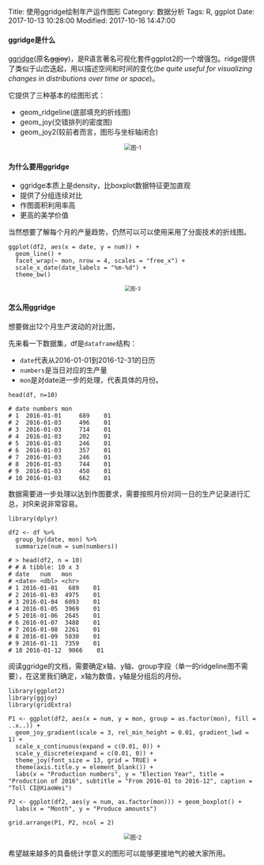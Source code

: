 Title: 使用ggridge绘制年产运作图形
Category: 数据分析
Tags: R, ggplot
Date: 2017-10-13 10:28:00
Modified: 2017-10-16 14:47:00


#### ggridge是什么

[ggridge](https://github.com/clauswilke/ggridges)(原名<del>ggjoy</del>)，是R语言著名可视化套件ggplot2的一个增强包。ridge提供了类似于山峦迭起，用以描述空间和时间的变化(*be quite useful for visualizing changes in distributions over time or space*)。


它提供了三种基本的绘图形式：

- geom_ridgeline(底部填充的折线图)
- geom_joy(交错排列的密度图)
- geom_joy2(较前者而言，图形与坐标轴闭合)

<p align="center"><img src="{filename}/images/2017-10-13-shi-yong-ggridge-hui-zhi-nian-chan-yun-zuo-tu-xing-1.png" alt="图-1" style="zoom: 80%"></p>

#### 为什么要用ggridge

- ggridge本质上是density，比boxplot数据特征更加直观
- 提供了分组连续对比
- 作图面积利用率高
- 更高的美学价值

当然想要了解每个月的产量趋势，仍然可以可以使用采用了分面技术的折线图。

```
ggplot(df2, aes(x = date, y = num)) + 
  geom_line() +
  facet_wrap(~ mon, nrow = 4, scales = "free_x") +
  scale_x_date(date_labels = "%m-%d") +
  theme_bw()
```

<p align="center"><img src="{filename}/images/2017-10-13-shi-yong-ggridge-hui-zhi-nian-chan-yun-zuo-tu-xing-3.png" alt="图-3" style="zoom: 70%"></p>

#### 怎么用ggridge

想要做出12个月生产波动的对比图，

先来看一下数据集，df是`dataframe`结构：

- `date`代表从2016-01-01到2016-12-31的日历
- `numbers`是当日对应的生产量
- `mon`是对date进一步的处理，代表具体的月份。

```
head(df, n=10)

# date numbers mon
# 1  2016-01-01     689    01
# 2  2016-01-03     496    01
# 3  2016-01-03     714    01
# 4  2016-01-03     202    01
# 5  2016-01-03     246    01
# 6  2016-01-03     357    01
# 7  2016-01-03     246    01
# 8  2016-01-03     744    01
# 9  2016-01-03     450    01
# 10 2016-01-03     662    01
```

数据需要进一步处理以达到作图要求，需要按照月份对同一日的生产记录进行汇总，对R来说非常容易。

```
library(dplyr)

df2 <- df %>% 
  group_by(date, mon) %>% 
  summarize(num = sum(numbers))

# > head(df2, n = 10)
# # A tibble: 10 x 3
# date   num   mon
# <date> <dbl> <chr>
# 1 2016-01-01   689    01
# 2 2016-01-03  4975    01
# 3 2016-01-04  6093    01
# 4 2016-01-05  3969    01
# 5 2016-01-06  2645    01
# 6 2016-01-07  3488    01
# 7 2016-01-08  2261    01
# 8 2016-01-09  5030    01
# 9 2016-01-11  7359    01
# 10 2016-01-12  9066    01
```

阅读ggridge的文档，需要确定x轴、y轴、group字段（单一的ridgeline图不需要），在这里我们确定，x轴为数值，y轴是分组后的月份。

```
library(ggplot2)
library(ggjoy)
library(gridExtra)

P1 <- ggplot(df2, aes(x = num, y = mon, group = as.factor(mon), fill = ..x..)) + 
  geom_joy_gradient(scale = 3, rel_min_height = 0.01, gradient_lwd = 1) + 
  scale_x_continuous(expand = c(0.01, 0)) + 
  scale_y_discrete(expand = c(0.01, 0)) + 
  theme_joy(font_size = 13, grid = TRUE) + 
  theme(axis.title.y = element_blank()) + 
  labs(x = "Production numbers", y = "Election Year", title = "Production of 2016", subtitle = "From 2016-01 to 2016-12", caption = "Toll CI@XiaoWei")

P2 <- ggplot(df2, aes(y = num, as.factor(mon))) + geom_boxplot() + 
  labs(x = "Month", y = "Produce amounts")

grid.arrange(P1, P2, ncol = 2)

```
<p align="center"><img src="{filename}/images/2017-10-13-shi-yong-ggridge-hui-zhi-nian-chan-yun-zuo-tu-xing-2.png" alt="图-2" style="zoom: 80%"></p>

希望越来越多的具备统计学意义的图形可以能够更接地气的被大家所用。